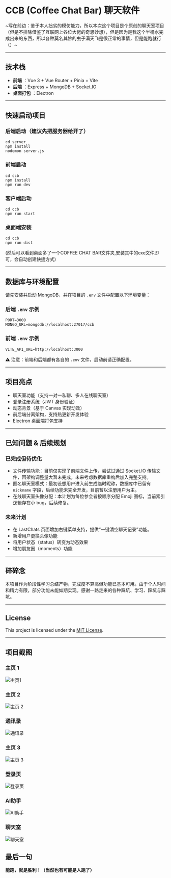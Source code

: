 # CCB (Coffee Chat Bar) 聊天软件

~写在前边：鉴于本人拙劣的模仿能力，所以本次这个项目是个原创的聊天室项目（但是不排除借鉴了互联网上各位大佬的奇思妙想），但是因为是我这个半桶水完成出来的东西，所以各种莫名其妙的虫子满天飞是很正常的事情，但是能跑就行（）~

---

## 技术栈

* **前端** ：Vue 3 + Vue Router + Pinia + Vite
* **后端** ：Express + MongoDB + Socket.IO
* **桌面打包** ：Electron

---

## 快速启动项目

### 后端启动（建议先把服务器给开了）

```
cd server
npm install
nodemon server.js
```

### 前端启动

```
cd ccb
npm install
npm run dev
```

### 客户端启动

```
cd ccb
npm run start
```

### 桌面端安装

```
cd ccb
npm run dist
```

(然后可以看到桌面多了一个COFFEE CHAT BAR文件夹,安装其中的exe文件即可，会自动创建快捷方式)

---

## 数据库与环境配置

请先安装并启动 MongoDB，并在项目的 `.env` 文件中配置以下环境变量：

### 后端 `.env` 示例

```
PORT=3000
MONGO_URL=mongodb://localhost:27017/ccb
```

### 前端 `.env` 示例

```
VITE_API_URL=http://localhost:3000
```

⚠ 注意：前端和后端都有各自的 `.env` 文件，启动前请正确配置。

---

## 项目亮点

* 聊天室功能（支持一对一私聊、多人在线聊天室）
* 登录注册系统（JWT 身份验证）
* 动态背景（基于 Canvas 实现动效）
* 前后端分离架构，支持热更新开发体验
* Electron 桌面端打包支持

---

## 已知问题 & 后续规划

### 已完成但待优化

* 文件传输功能：目前仅实现了前端文件上传，尝试过通过 Socket.IO 传输文件，因架构调整量大暂未完成，未来考虑数据库重构后加入完整支持。
* 匿名聊天室模式：最初设想用户进入前生成临时昵称，数据库中已留有 `nickname` 字段，后续功能未完全开发，目前暂以注册用户为主。
* 在线聊天室头像分配：本计划为每位参会者按顺序分配 Emoji 图标，当前索引逻辑存在小 bug，后续修复。

### 未来计划

* 在 LastChats 页面增加右键菜单支持，提供“一键清空聊天记录”功能。
* 新增用户更换头像功能
* 将用户状态（status）转变为动态效果
* 增加朋友圈（moments）功能

---

## 碎碎念

本项目作为阶段性学习总结产物，完成度不算高但功能已基本可用。由于个人时间和精力有限，部分功能未能如期实现。感谢一路走来的各种踩坑、学习、踩坑与踩坑。

---

## License

This project is licensed under the [MIT License](./LICENSE).

---

## 项目截图

### 主页 1

![主页1](assets/主页1.png "主页1")

### 主页 2

![主页 2](assets/主页3.png "主页 2")

### 通讯录

![通讯录](assets/通讯录.png)

### 主页 3

![主页 3](assets/主页2.png "主页 3")

### 登录页

![登录页](assets/登录页.png "登录页")

### AI助手

![AI助手](https://file+.vscode-resource.vscode-cdn.net/c%3A/Users/%E6%9D%8E%E5%81%A5%E6%81%92/Desktop/Coffee-Chat-Bar/assets/AI%E5%8A%A9%E6%89%8B.png "AI助手")

### 聊天室

![聊天室](assets/聊天室.png "聊天室")

## 最后一句

**能跑，就是胜利！（当然也有可能是人跑了）**

